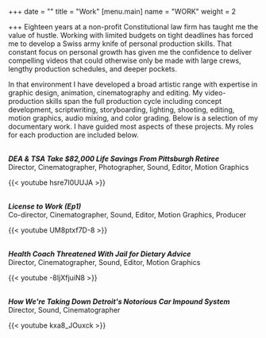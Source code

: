 +++
date = ""
title = "Work"
[menu.main]
name = "WORK"
weight = 2

+++
Eighteen years at a non-profit Constitutional law firm has taught me the value of hustle. Working with limited budgets on tight deadlines has forced me to develop a Swiss army knife of personal production skills. That constant focus on personal growth has given me the confidence to deliver compelling videos that could otherwise only be made with large crews, lengthy production schedules, and deeper pockets.

In that environment I have developed a broad artistic range with expertise in graphic design, animation, cinematography and editing. My video-production skills span the full production cycle including concept development, scriptwriting, storyboarding, lighting, shooting, editing, motion graphics, audio mixing, and color grading. Below is a selection of my documentary work. I have guided most aspects of these projects. My roles for each production are included below.  
 

**_DEA & TSA Take $82,000 Life Savings From Pittsburgh Retiree_**  
Director, Cinematographer, Photographer, Sound, Editor, Motion Graphics

{{< youtube hsre7I0UUJA >}}  
 

**_License to Work (Ep1)_**  
Co-director, Cinematographer, Sound, Editor, Motion Graphics, Producer

{{< youtube UM8ptxf7D-8 >}}  
 

**_Health Coach Threatened With Jail for Dietary Advice_**  
Director, Cinematographer, Sound, Editor, Motion Graphics

{{< youtube -8IjXfjuiN8 >}}  
 

**_How We're Taking Down Detroit's Notorious Car Impound System_**  
Director, Sound, Cinematographer

{{< youtube kxa8_JOuxck >}}  
 